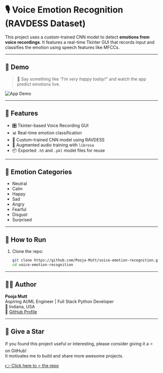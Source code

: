 # 🎙️ Voice Emotion Recognition (RAVDESS Dataset)

This project uses a custom-trained CNN model to detect **emotions from voice recordings**. It features a real-time Tkinter GUI that records input and classifies the emotion using speech features like MFCCs.

---

## 📸 Demo
> 🎤 Say something like *“I’m very happy today!”* and watch the app predict emotions live.

![App Demo](screenshot.png) <!-- Add a screenshot if available -->

---

## 🔧 Features

- 🎛️ Tkinter-based Voice Recording GUI
- 📊 Real-time emotion classification
- 🤖 Custom-trained CNN model using RAVDESS
- 📁 Augmented audio training with `librosa`
- 📦 Exported `.h5` and `.pkl` model files for reuse

---

## 🧠 Emotion Categories

- Neutral  
- Calm  
- Happy  
- Sad  
- Angry  
- Fearful  
- Disgust  
- Surprised  

---

## 🚀 How to Run

1. Clone the repo:
   ```bash
   git clone https://github.com/Pooja-Mutt/voice-emotion-recognition.git
   cd voice-emotion-recognition

---

## 👩‍💻 Author

**Pooja Mutt**  
Aspiring AI/ML Engineer | Full Stack Python Developer  
📍 Indiana, USA  
🔗 [GitHub Profile](https://github.com/Pooja-Mutt)

---

## 🌟 Give a Star

If you found this project useful or interesting, please consider giving it a ⭐ on GitHub!  
It motivates me to build and share more awesome projects.

[👉 Click here to ⭐ the repo](https://github.com/Pooja-Mutt/voice-emotion-recognition/stargazers)
